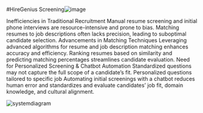 #HireGenius
 Screening![image](https://github.com/user-attachments/assets/7739b553-8e32-4d0a-928b-8afabb156fc7)

 Inefficiencies in Traditional Recruitment
Manual resume screening and initial phone interviews are resource-intensive and prone to bias.
Matching resumes to job descriptions often lacks precision, leading to suboptimal candidate selection.
Advancements in Matching Techniques
Leveraging advanced algorithms for resume and job description matching enhances accuracy and efficiency.
Ranking resumes based on similarity and predicting matching percentages streamlines candidate evaluation.
Need for Personalized Screening & Chatbot Automation
Standardized questions may not capture the full scope of a candidate’s fit.
Personalized questions tailored to specific job
Automating initial screenings with a chatbot reduces human error and standardizes and  evaluate candidates’ job fit, domain knowledge, and cultural alignment.



 ![systemdiagram](https://github.com/user-attachments/assets/1941e715-fbae-47e3-be01-863ef526cefd)


